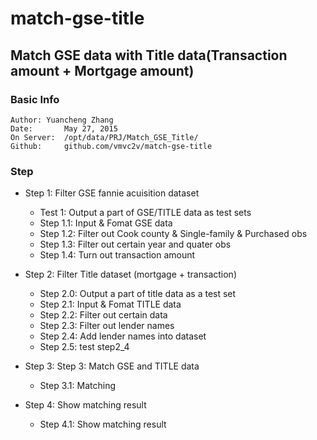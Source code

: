 # match-gse-title
Match GSE data with Title data(Transaction amount + Mortgage amount)
-------------------

### Basic Info ###

	Author:	Yuancheng Zhang
	Date:		May 27, 2015
	On Server:	/opt/data/PRJ/Match_GSE_Title/
	Github:		github.com/vmvc2v/match-gse-title

### Step ###

* Step 1:	Filter GSE fannie acuisition dataset
	* Test 1: Output a part of GSE/TITLE data as test sets
	* Step 1.1: Input & Fomat GSE data
	* Step 1.2: Filter out Cook county & Single-family & Purchased obs
	* Step 1.3: Filter out certain year and quater obs
	* Step 1.4: Turn out transaction amount

* Step 2:	Filter Title dataset (mortgage + transaction)
	* Step 2.0: Output a part of title data as a test set
	* Step 2.1: Input & Fomat TITLE data
	* Step 2.2: Filter out certain data
	* Step 2.3: Filter out lender names
	* Step 2.4: Add lender names into dataset
	* Step 2.5: test step2_4

* Step 3:	Step 3: Match GSE and TITLE data 
	* Step 3.1: Matching

* Step 4:	Show matching result
	* Step 4.1: Show matching result

